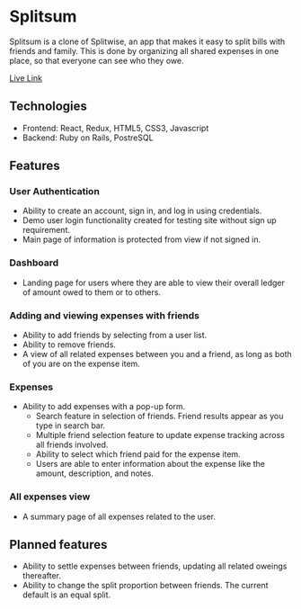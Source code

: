# Splitsum

Splitsum is a clone of Splitwise, an app that makes it easy to split bills with friends and family. This is done by organizing all shared expenses in one place, so that everyone can see who they owe. 

[Live Link](https://splitsum.herokuapp.com/#/)

## Technologies
- Frontend: React, Redux, HTML5, CSS3, Javascript
- Backend: Ruby on Rails, PostreSQL

## Features

### User Authentication
- Ability to create an account, sign in, and log in using credentials.
- Demo user login functionality created for testing site without sign up requirement. 
- Main page of information is protected from view if not signed in.

### Dashboard
- Landing page for users where they are able to view their overall ledger of amount owed to them or to others.

### Adding and viewing expenses with friends
- Ability to add friends by selecting from a user list.
- Ability to remove friends.
- A view of all related expenses between you and a friend, as long as both of you are on the expense item.

### Expenses
- Ability to add expenses with a pop-up form. 
  - Search feature in selection of friends. Friend results appear as you type in search bar. 
  - Multiple friend selection feature to update expense tracking across all friends involved.
  - Ability to select which friend paid for the expense item.
  - Users are able to enter information about the expense like the amount, description, and notes.

### All expenses view 
- A summary page of all expenses related to the user. 

## Planned features
- Ability to settle expenses between friends, updating all related oweings thereafter. 
- Ability to change the split proportion between friends. The current default is an equal split. 
  




